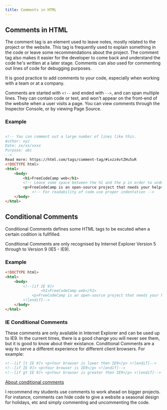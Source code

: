 ```yaml
---
title: Comments in HTML
---
```

## Comments in HTML

The comment tag is an element used to leave notes, mostly related to the project or the website. This tag is frequently used to explain something in the code or leave some recommendations about the project. The comment tag also makes it easier for the developer to come back and understand the code he's written at a later stage. Comments can also used for commenting out lines of code for debugging purposes.

It is good practice to add comments to your code, especially when working with a team or at a company.  

Comments are started with `<!--` and ended with `-->`, and can span multiple lines. They can contain code or text, and won't appear on the front-end of the website when a user visits a page. You can view comments through the Inspector Console, or by viewing Page Source.

### Example
```html

<!-- You can comment out a large number of lines like this.
Author: xyz
Date: xx/xx/xxxx
Purpose: abc
-->
Read more: https://html.com/tags/comment-tag/#ixzz4vtZHu5uR
<!DOCTYPE html>
<html>
	<body>
		<h1>FreeCodeCamp web</h1>
		<!-- Leave some space between the h1 and the p in order to understand what are we talking about-->
		<p>FreeCodeCamp is an open-source project that needs your help</p>
	        <!-- For readability of code use proper indentation -->
	</body>
</html>
```
## Conditional Comments
Conditional Comments defines some HTML tags to be excuted when a certain codition is fullfilled. 

Conditional Comments are only recognised by Internet Explorer Version 5 through to Version 9 (IE5 - IE9).

### Example
```html
<!DOCTYPE html>
<html>
	<body>
		<!--[if IE 9]>
    			<h1>FreeCodeCamp web</h1>
			<p>FreeCodeCamp is an open-source project that needs your help</p>	
		<![endif]-->
	</body>
</html>
```

### IE Conditional Comments

These comments are only available in Internet Explorer and can be used up to IE9. In the current times, there is a good change you will never see them, but it is good to know about their existance. Conditional Comments are a way to serve a different experience for different client browsers. For example:

```html
<!--[if lt IE 9]> <p>Your browser is lower then IE9</p> <![endif]-->     
<!--[if IE 9]> <p>Your browser is IE9</p> <![endif]-->
<!--[if gt IE 9]> <p>Your browser is greater then IE9</p> <![endif]-->
```

[About conditional comments](https://msdn.microsoft.com/en-us/library/ms537512(v=vs.85).aspx)

I recommend my students use comments to work ahead on bigger projects.
For instance, comments can hide code to give a website a seasonal design for holidays, etc and simply commenting and uncommenting the code.
